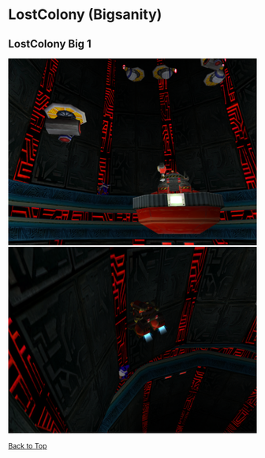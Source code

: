 # LostColony (Bigsanity)

## LostColony Big 1
![](./LostColony/big-1-1.png)
![](./LostColony/big-1-2.png)

[Back to Top](#)

